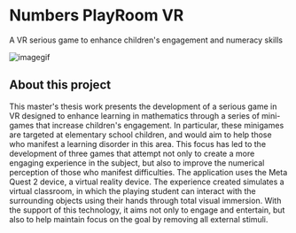 # Numbers PlayRoom VR

A VR serious game to enhance children's engagement and numeracy skills

![imagegif](Assets/BrandImages/logoGif.gif)

## About this project

This master's thesis work presents the development of a serious game in VR designed to enhance learning in mathematics through a series of mini-games that increase children's engagement. In particular, these minigames are targeted at elementary school children, and would aim to help those who manifest a learning disorder in this area. This focus
has led to the development of three games that attempt not only to create a more engaging experience in the subject, but also to improve the numerical perception of those who manifest difficulties. The application uses the Meta Quest 2 device, a virtual reality device. 
The experience created simulates a virtual classroom, in which the playing student can interact with the surrounding objects using their hands through total visual immersion. With the support of this technology, it aims not only to engage and entertain, but also to help maintain focus on the goal by removing all external stimuli.
